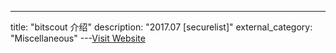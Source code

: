 ---
title: "bitscout 介绍"
description: "2017.07 [securelist]"
external_category: "Miscellaneous"
---[Visit Website](https://securelist.com/bitscout-the-free-remote-digital-forensics-tool-builder/78991/)

